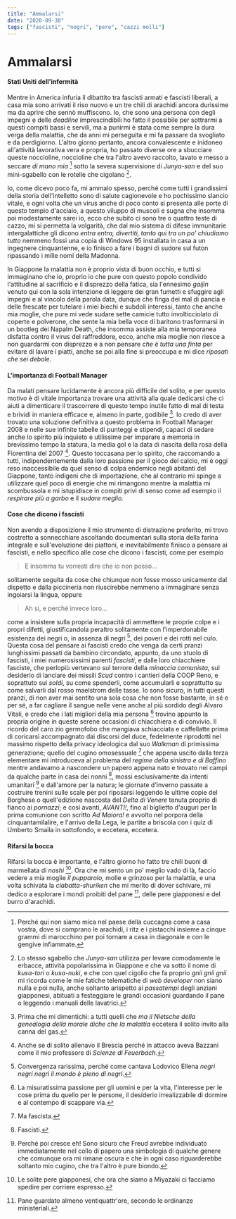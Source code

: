 ```yaml
---
title: "Ammalarsi"
date: "2020-09-30"
tags: ["fascisti", "negri", "pere", "cazzi molli"]
---
```


# Ammalarsi

#### Stati Uniti dell'infermità

Mentre in America infuria il dibattito tra fascisti armati e fascisti liberali, a casa mia sono arrivati il riso nuovo e un tre chili di arachidi ancora durissime ma da aprire che sennò muffiscono. Io, che sono una persona con degli impegni e delle _deadline_ imprescindibili ho fatto il possibile per sottrarmi a questi compiti bassi e servili, ma a punirmi è stata come sempre la dura verga della malattia, che da anni mi perseguita e mi fa passare da svogliato e da perdigiorno. L'altro giorno pertanto, ancora convalescente e inidoneo all'attività lavorativa vera e propria, ho passato diverse ore a sbucciare queste noccioline, noccioline che tra l'altro avevo raccolto, lavato e messo a seccare _di mano mia_ [^1] sotto la severa supervisione di _Junya-san_ e del suo mini-sgabello con le rotelle che cigolano [^2].

Io, come dicevo poco fa, mi ammalo spesso, perché come tutti i grandissimi della storia dell'intelletto sono di salute cagionevole e ho pochissimo slancio vitale, e ogni volta che un virus anche di poco conto si presenta alle porte di questo tempio d'acciaio, a questo viluppo di muscoli e sugna che insomma poi modestamente sarei io, ecco che subito ci sono tre o quattro teste di cazzo, mi si permetta la volgarità, che dal mio sistema di difese immunitarie intergalattiche gli dicono _entra entra, divertiti, tanto qui tra un po' chiudiamo tutto_ nemmeno fossi una copia di Windows 95 installata in casa a un ingegnere cinquantenne, e io finisco a fare i bagni di sudore sul futon ripassando i mille nomi della Madonna.

In Giappone la malattia non è proprio vista di buon occhio, e tutti si immaginano che io, proprio io che pure con questo popolo condivido l'attitudine al sacrificio e il disprezzo della fatica, sia l'ennesimo _gaijin_ venuto qui con la sola intenzione di leggere dei gran fumetti e sfuggire agli impegni e al vincolo della parola data, dunque che finga dei mal di pancia e delle frescate per tutelare i miei biechi e subdoli interessi, tanto che anche mia moglie, che pure mi vede sudare sette camicie tutto involticciolato di coperte e polverone, che sente la mia bella voce di baritono trasformarsi in un bootleg dei Napalm Death, che insomma assiste alla mia temporanea disfatta contro il virus del raffreddore, ecco, anche mia moglie non riesce a non guardarmi con disprezzo e a non pensare _che è tutta una finta_ per evitare di lavare i piatti, anche se poi alla fine si preoccupa e mi dice _riposati che sei debole_.

#### L'importanza di Football Manager

Da malati pensare lucidamente è ancora più difficile del solito, e per questo motivo è di vitale importanza trovare una attività alla quale dedicarsi che ci aiuti a dimenticare il trascorrere di questo tempo inutile fatto di mal di testa e brividi in maniera efficace e, almeno in parte, godibile [^3].
Io credo di aver trovato una soluzione definitiva a questo problema in Football Manager 2008 e nelle sue infinite tabelle di punteggi e stipendi, capaci di sedare anche lo spirito più inquieto e utilissime per imparare a memoria in brevissimo tempo la statura, la media gol e la data di nascita della rosa della Fiorentina del 2007 [^4]. Questo toccasana per lo spirito, che raccomando a tutti, indipendentemente dalla loro passione per il gioco del calcio, mi è oggi reso inaccessibile da quel senso di colpa endemico negli abitanti del Giappone, tanto indigeni che di importazione, che al contrario mi spinge a utilizzare quel poco di energie che mi rimangono mentre la malattia mi scombussola e mi istupidisce in compiti privi di senso come ad esempio il _respirare più a garbo_ e il _sudare meglio_.

#### Cose che dicono i fascisti

Non avendo a disposizione il mio strumento di distrazione preferito, mi trovo costretto a sonnecchiare ascoltando documentari sulla storia della farina integrale e sull'evoluzione dei piattoni, e inevitabilmente finisco a pensare ai fascisti, e nello specifico alle cose che dicono i fascisti, come per esempio

> E insomma tu vorresti dire che io non posso...

solitamente seguita da cose che chiunque non fosse mosso unicamente dal dispetto e dalla piccineria non riuscirebbe nemmeno a immaginare senza ingoiarsi la lingua, oppure

> Ah si, e perché invece loro...

come a insistere sulla propria incapacità di ammettere le proprie colpe e i propri difetti, giustificandola peraltro solitamente con l'imperdonabile esistenza dei negri o, in assenza di negri [^5], dei poveri e dei rotti nel culo.
Questa cosa del pensare ai fascisti credo che venga da certi pranzi lunghissimi passati da bambino circondato, appunto, da uno stuolo di fascisti, i miei numerosissimi parenti _fascisti_, e dalle loro chiacchiere fasciste, che perlopiù vertevano sul terrore della _minaccia comunista_, sul desiderio di lanciare dei missili _Scud_ contro i cantieri della COOP Reno, e soprattuto sui _soldi_, su come spenderli, come accumularli e soprattutto su come salvarli dal rosso maelstrom delle tasse.
Io sono sicuro, in tutti questi pranzi, di non aver mai sentito una sola cosa che non fosse bastante, in sé e per sé, a far cagliare il sangue nelle vene anche al più sordido degli Alvaro Vitali, e credo che i lati migliori della mia persona [^6] trovino appunto la propria origine in queste serene occasioni di chiacchiera e di convivio. Il ricordo del caro zio germofobo che mangiava schiacciata e caffellatte prima di coricarsi accompagnato dai discorsi del duce, fedelmente riprodotti nel massimo rispetto della privacy ideologica dal suo _Walkman_ di primissima generazione; quello del cugino omosessuale [^7] che appena uscito dalla terza elementare mi introduceva al problema del _regime della sinistra e di Baffino_ mentre andavamo a nascondere un papero appena nato e trovato nei campi da qualche parte in casa dei nonni [^8], mossi esclusivamente da intenti umanitari [^9] e dall'amore per la natura; le giornate d'inverno passate a costruire trenini sulle scale per poi riposarsi leggendo le ultime copie del Borghese o quell'edizione nascosta del _Delta di Venere_ tenuta proprio di fianco ai _pornazzi_; e così avanti, _AVANTI!_, fino al biglietto d'auguri per la prima comunione con scritto _Ad Maiora!_ e avvolto nel porpora della cinquantamilalire, e l'arrivo della Lega, le partite a briscola con i quiz di Umberto Smaila in sottofondo, e eccetera, eccetera.

#### Rifarsi la bocca

Rifarsi la bocca è importante, e l'altro giorno ho fatto tre chili buoni di marmellata di _nashi_ [^10]. Ora che mi sento un po' meglio vado di là, faccio vedere a mia moglie _il pupparolo_, molle e grinzoso per la malattia, e una volta schivata la _ciabatta-shuriken_ che mi merito di dover schivare, mi dedico a esplorare i mondi proibiti del pane [^11], delle pere giapponesi e del burro d'arachidi.

[^1]: Perché qui non siamo mica nel paese della cuccagna come a casa vostra, dove si comprano le arachidi, i ritz e i pistacchi insieme a cinque grammi di marocchino per poi tornare a casa in diagonale e con le gengive infiammate.
[^2]: Lo stesso sgabello che _Junya-san_ utilizza per levare comodamente le erbacce, attività popolarissima in Giappone e che va sotto il nome di _kusa-tori_ o _kusa-nuki_, e che con quel cigolio che fa proprio _gnii gnii gnii_ mi ricorda come le mie fatiche telematiche di _web developer_ non siano nulla e poi nulla, anche soltanto arispetto ai _passatempi_ degli anziani giapponesi, abituati a festeggiare le grandi occasioni guardando il pane o leggendo i manuali delle lavatrici.
[^3]: Prima che mi dimentichi: a tutti quelli che _ma il Nietsche della genealogia della morale diche che la malattia_ eccetera il solito invito alla canna del gas.
[^4]: Anche se di solito allenavo il Brescia perché in attacco aveva Bazzani come il mio professore di _Scienze di Feuerbach_.
[^5]: Convergenza rarissima, perché come cantava Lodovico Ellena _negri negri negri il mondo è pieno di negri_.
[^6]: La misuratissima passione per gli uomini e per la vita, l'interesse per le cose prima du quello per le persone, il desiderio irrealizzabile di dormire e al contempo di scappare via.
[^7]: Ma fascista.
[^8]: Fascisti.
[^9]: Perché poi cresce eh! Sono sicuro che Freud avrebbe individuato immediatamente nel collo di papero una simbologia di qualche genere che comunque ora mi rimane oscura e che in ogni caso riguarderebbe soltanto mio cugino, che tra l'altro è pure biondo.
[^10]: Le solite pere giapponesi, che ora che siamo a Miyazaki ci facciamo spedire per corriere espresso.
[^11]: Pane guardato almeno ventiquattr'ore, secondo le ordinanze ministeriali.

